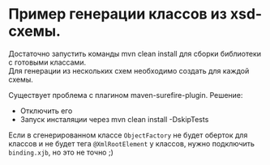 # Пример генерации классов из xsd-схемы.

Достаточно запустить команды mvn clean install для сборки библиотеки с готовыми классами.  
Для генерации из нескольких схем необходимо создать <execution> для каждой схемы.  

Существует проблема с плагином maven-surefire-plugin. Решение:  

- Отключить его
- Запуск инсталяции через mvn clean install -DskipTests

Если в сгенерированном классе `ObjectFactory` не будет оберток для классов и не будет тега `@XmlRootElement` у классов,
нужно подключить `binding.xjb`, но это не точно ;)
